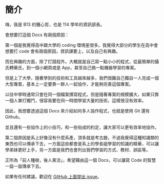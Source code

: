 # 簡介

嗨，我是 B13 的鍾心哲，也是 114 學年的資訊部長。

會想要打這個 Docs 有兩個原因：

第一個是我覺得高中跟大學的 coding 環境差很多。我覺得大部分的學生在高中會想要打 code 會有兩個原因，資訊課要上，以及自己有興趣。

而在興趣的方面，除了打競程外，大概就是自己寫一點小小的程式，從最簡單的攝氏轉華氏，到一個小網頁或是 App，甚至自己搞一點機器學習的專案。

但是上了大學，隨著學到的技術和工具越來越多，我們很難自己獨自一人完成一個大型專案，基本上一定要靠一群人一起協作，才能夠完善這個專案。

以往中學時通常只會在同一個檔案撰寫程式，但是隨著專案的規模擴大，如果只靠一個人單打獨鬥，很容易要在同一時間學習大量的技術，這樣很沒有效率。

因此，我想要透過這個 Docs 來介紹如何多人協作程式，也就是使用 Git 還有 Github。

並且還有一些協作上的小技巧，和一些俗成的約定，讓大家可以更有效率地協作。

第二個原因是系上好像沒有什麼系產，頂多就是考古題，不過我覺得這種知識類的東西也可以傳承下去，一方面這些都會是系上的學長姐學習的知識的精華，可以讓學弟妹更好上手，另一方面是我們也會列出我們學習的方式、教材、誤區等。

正所為「前人種樹，後人乘涼」，希望藉由這一個 Docs，可以讓寫 Code 的智慧一屆一屆傳承下去。

如果有任何建議，歡迎在 [GitHub 上面提出 issue](https://github.com/cpcap1214/NTUIM-Docs)。